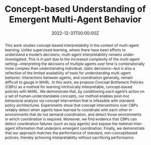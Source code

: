 ---
title: "Concept-based Understanding of Emergent Multi-Agent Behavior"
authors:
- N. Grupen
- admin
- B. Kim
- S. Omidshafiei
date: "2022-12-31T00:00:00Z"
doi: ""

author_notes:
- ""
- ""
- ""
- ""

# Schedule page publish date (NOT publication's date).
publishDate: "2022-11-16T00:00:00Z"

# Publication type.
# Legend: 0 = Uncategorized; 1 = Conference paper; 2 = Journal article;
# 3 = Preprint / Working Paper; 4 = Report; 5 = Book; 6 = Book section;
# 7 = Thesis; 8 = Patent
publication_types: ["3"]

# Publication name and optional abbreviated publication name.
publication: In *Preprint* 
publication_short: In *Preprint* 

abstract: "This work studies concept-based interpretability in the context of multi-agent learning. Unlike supervised learning, where there have been efforts to understand a model’s decisions, multi-agent interpretability remains under-investigated. This is in part due to the increased complexity of the multi-agent setting—interpreting the decisions of multiple agents over time is combinatorially more complex than understanding individual, static decisions—but is also a reflection of the limited availability of tools for understanding multi-agent behavior. Interactions between agents, and coordination generally, remain difficult to gauge in MARL. In this work, we propose Concept Bottleneck Policies (CBPs) as a method for learning intrinsically interpretable, concept-based policies with MARL. We demonstrate that, by conditioning each agent’s action on a set of human-understandable concepts, our method enables post-hoc behavioral analysis via concept intervention that is infeasible with standard policy architectures. Experiments show that concept interventions over CBPs reliably detect when agents have learned to coordinate with each other in environments that do not demand coordination, and detect those environments in which coordination is required. Moreover, we find evidence that CBPs can detect coordination failures (such as lazy agents) and expose the lowlevel inter-agent information that underpins emergent coordination. Finally, we demonstrate that our approach matches the performance of standard, non-conceptbased policies; thereby achieving interpretability without sacrificing performance."
# Summary. An optional shortened abstract.
summary: "Interpreting whether multi-agent reinforcement learning (MARL) agents have successfully learned to coordinate with each other, versus finding some other way to exploit the reward function, is a longstanding problem. We develop a novel interpretability method for MARL based on concept bottlenecks, which enables detecting which agents are truly coordinating, which environments require coordination, and identifying lazy agents."

tags:
featured: false

links:
url_pdf: 
url_code: ''
url_dataset: ''
url_poster: ''
url_project: ''
url_slides: ''
url_source: ''
url_video: ''

# Featured image
# To use, add an image named `featured.jpg/png` to your page's folder. 
image:
  caption: ''
  focal_point: Center
  preview_only: false

# Associated Projects (optional).
#   Associate this publication with one or more of your projects.
#   Simply enter your project's folder or file name without extension.
#   E.g. `internal-project` references `content/project/internal-project/index.md`.
#   Otherwise, set `projects: []`.
projects: []

# Slides (optional).
#   Associate this publication with Markdown slides.
#   Simply enter your slide deck's filename without extension.
#   E.g. `slides: "example"` references `content/slides/example/index.md`.
#   Otherwise, set `slides: ""`.
slides: ""
---